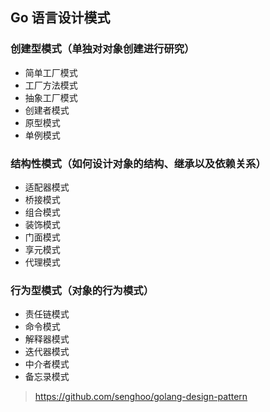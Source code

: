 ## Go 语言设计模式


### 创建型模式（单独对对象创建进行研究）
- 简单工厂模式
- 工厂方法模式
- 抽象工厂模式
- 创建者模式
- 原型模式
- 单例模式

### 结构性模式（如何设计对象的结构、继承以及依赖关系）
- 适配器模式
- 桥接模式
- 组合模式
- 装饰模式
- 门面模式
- 享元模式
- 代理模式

### 行为型模式（对象的行为模式）
- 责任链模式
- 命令模式
- 解释器模式
- 迭代器模式
- 中介者模式
- 备忘录模式

> https://github.com/senghoo/golang-design-pattern